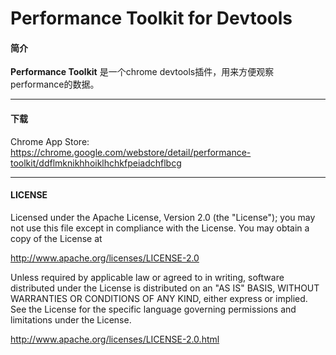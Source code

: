 Performance Toolkit for Devtools
==========

#### 简介

**Performance Toolkit** 是一个chrome devtools插件，用来方便观察performance的数据。

****

#### 下载
Chrome App Store: 
<https://chrome.google.com/webstore/detail/performance-toolkit/ddflmknikhhoiklhchkfpeiadchflbcg>

****

#### LICENSE
Licensed under the Apache License, Version 2.0 (the "License");
you may not use this file except in compliance with the License.
You may obtain a copy of the License at

   http://www.apache.org/licenses/LICENSE-2.0

Unless required by applicable law or agreed to in writing, software
distributed under the License is distributed on an "AS IS" BASIS,
WITHOUT WARRANTIES OR CONDITIONS OF ANY KIND, either express or implied.
See the License for the specific language governing permissions and
limitations under the License.

http://www.apache.org/licenses/LICENSE-2.0.html
